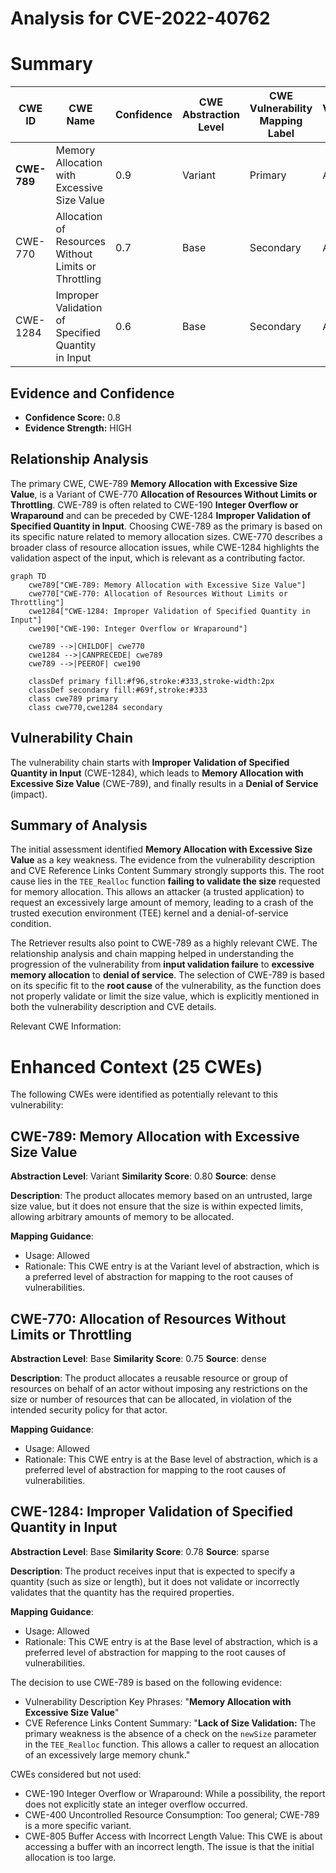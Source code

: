 # Analysis for CVE-2022-40762

# Summary
| CWE ID  | CWE Name | Confidence | CWE Abstraction Level | CWE Vulnerability Mapping Label | CWE-Vulnerability Mapping Notes |
|----------------|------------------------------------------------------|------------|-----------------------|-----------------------------------|------------------------------------|
| **CWE-789** | Memory Allocation with Excessive Size Value | 0.9 | Variant | Primary | Allowed |
| CWE-770 | Allocation of Resources Without Limits or Throttling | 0.7 | Base | Secondary | Allowed |
| CWE-1284 | Improper Validation of Specified Quantity in Input | 0.6 | Base | Secondary | Allowed |

## Evidence and Confidence

*   **Confidence Score:** 0.8
*   **Evidence Strength:** HIGH

## Relationship Analysis
The primary CWE, CWE-789 **Memory Allocation with Excessive Size Value**, is a Variant of CWE-770 **Allocation of Resources Without Limits or Throttling**. CWE-789 is often related to CWE-190 **Integer Overflow or Wraparound** and can be preceded by CWE-1284 **Improper Validation of Specified Quantity in Input**. Choosing CWE-789 as the primary is based on its specific nature related to memory allocation sizes. CWE-770 describes a broader class of resource allocation issues, while CWE-1284 highlights the validation aspect of the input, which is relevant as a contributing factor.

```mermaid
graph TD
    cwe789["CWE-789: Memory Allocation with Excessive Size Value"]
    cwe770["CWE-770: Allocation of Resources Without Limits or Throttling"]
    cwe1284["CWE-1284: Improper Validation of Specified Quantity in Input"]
    cwe190["CWE-190: Integer Overflow or Wraparound"]

    cwe789 -->|CHILDOF| cwe770
    cwe1284 -->|CANPRECEDE| cwe789
    cwe789 -->|PEEROF| cwe190

    classDef primary fill:#f96,stroke:#333,stroke-width:2px
    classDef secondary fill:#69f,stroke:#333
    class cwe789 primary
    class cwe770,cwe1284 secondary
```

## Vulnerability Chain
The vulnerability chain starts with **Improper Validation of Specified Quantity in Input** (CWE-1284), which leads to **Memory Allocation with Excessive Size Value** (CWE-789), and finally results in a **Denial of Service** (impact).

## Summary of Analysis
The initial assessment identified **Memory Allocation with Excessive Size Value** as a key weakness. The evidence from the vulnerability description and CVE Reference Links Content Summary strongly supports this. The root cause lies in the `TEE_Realloc` function **failing to validate the size** requested for memory allocation. This allows an attacker (a trusted application) to request an excessively large amount of memory, leading to a crash of the trusted execution environment (TEE) kernel and a denial-of-service condition.

The Retriever results also point to CWE-789 as a highly relevant CWE. The relationship analysis and chain mapping helped in understanding the progression of the vulnerability from **input validation failure** to **excessive memory allocation** to **denial of service**. The selection of CWE-789 is based on its specific fit to the **root cause** of the vulnerability, as the function does not properly validate or limit the size value, which is explicitly mentioned in both the vulnerability description and CVE details.

Relevant CWE Information:

# Enhanced Context (25 CWEs)
The following CWEs were identified as potentially relevant to this vulnerability:

## CWE-789: Memory Allocation with Excessive Size Value
**Abstraction Level**: Variant
**Similarity Score**: 0.80
**Source**: dense

**Description**:
The product allocates memory based on an untrusted, large size value, but it does not ensure that the size is within expected limits, allowing arbitrary amounts of memory to be allocated.

**Mapping Guidance**:
- Usage: Allowed
- Rationale: This CWE entry is at the Variant level of abstraction, which is a preferred level of abstraction for mapping to the root causes of vulnerabilities.

## CWE-770: Allocation of Resources Without Limits or Throttling
**Abstraction Level**: Base
**Similarity Score**: 0.75
**Source**: dense

**Description**:
The product allocates a reusable resource or group of resources on behalf of an actor without imposing any restrictions on the size or number of resources that can be allocated, in violation of the intended security policy for that actor.

**Mapping Guidance**:
- Usage: Allowed
- Rationale: This CWE entry is at the Base level of abstraction, which is a preferred level of abstraction for mapping to the root causes of vulnerabilities.

## CWE-1284: Improper Validation of Specified Quantity in Input
**Abstraction Level**: Base
**Similarity Score**: 0.78
**Source**: sparse

**Description**:
The product receives input that is expected to specify a quantity (such as size or length), but it does not validate or incorrectly validates that the quantity has the required properties.

**Mapping Guidance**:
- Usage: Allowed
- Rationale: This CWE entry is at the Base level of abstraction, which is a preferred level of abstraction for mapping to the root causes of vulnerabilities.

The decision to use CWE-789 is based on the following evidence:
* Vulnerability Description Key Phrases: "**Memory Allocation with Excessive Size Value**"
* CVE Reference Links Content Summary: "**Lack of Size Validation:** The primary weakness is the absence of a check on the `newSize` parameter in the `TEE_Realloc` function. This allows a caller to request an allocation of an excessively large memory chunk."

CWEs considered but not used:

*   CWE-190 Integer Overflow or Wraparound: While a possibility, the report does not explicitly state an integer overflow occurred.
*   CWE-400 Uncontrolled Resource Consumption: Too general; CWE-789 is a more specific variant.
*   CWE-805 Buffer Access with Incorrect Length Value: This CWE is about accessing a buffer with an incorrect length. The issue is that the initial allocation is too large.
